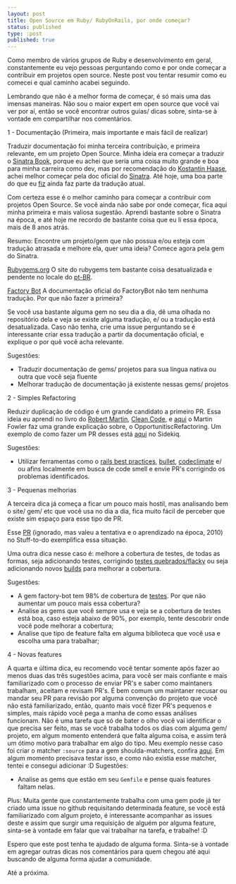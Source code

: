 ```yaml
---
layout: post
title: Open Source em Ruby/ RubyOnRails, por onde começar?
status: published
type: :post
published: true
---
```


Como membro de vários grupos de Ruby e desenvolvimento em geral, constantemente eu vejo pessoas perguntando como e por onde começar a contribuir em projetos open source. Neste post vou tentar resumir como eu comecei e qual caminho acabei seguindo.

Lembrando que não é a melhor forma de começar, é só mais uma das imensas maneiras.
Não sou o maior expert em open source que você vai ver por aí, então se você encontrar outros guias/ dicas sobre, sinta-se à vontade em compartilhar nos comentários.

1 - Documentação (Primeira, mais importante e mais fácil de realizar)

Traduzir documentação foi minha terceira contribuição, e primeira relevante, em um projeto Open Source. Minha ideia era começar a traduzir o [Sinatra Book](https://github.com/sinatra/sinatra-book/), porque eu achei que seria uma coisa muito grande e boa para minha carreira como dev, mas por recomendação do [Kostantin Haase](https://twitter.com/konstantinhaase), achei melhor começar pela doc oficial do [Sinatra](http://sinatrarb.com/intro-pt-br.html). Até hoje, uma boa parte do que eu [fiz](https://github.com/sinatra/sinatra/pull/123) ainda faz parte da tradução atual.

Com certeza esse é o melhor caminho para começar a contribuir com projetos Open Source. Se você ainda não sabe por onde começar, fica aqui minha primeira e mais valiosa sugestão. Aprendi bastante sobre o Sinatra na época, e até hoje me recordo de bastante coisa que eu li essa época, mais de 8 anos atrás.

Resumo: Encontre um projeto/gem que não possua e/ou esteja com tradução atrasada e melhore ela, quer uma ideia? Comece agora pela gem do Sinatra.

[Rubygems.org](https://github.com/rubygems/rubygems.org) O site do rubygems tem bastante coisa desatualizada e pendente no locale do [pt-BR](https://github.com/rubygems/rubygems.org/blob/master/config/locales/pt-BR.yml).

[Factory Bot](https://github.com/thoughtbot/factory_bot/blob/master/GETTING_STARTED.md) A documentação oficial do FactoryBot não tem nenhuma tradução. Por que não fazer a primeira?

Se você usa bastante alguma gem no seu dia a dia, dê uma olhada no repositório dela e veja se existe alguma tradução, e/ ou a tradução está desatualizada. Caso não tenha, crie uma issue perguntando se é interessante criar essa tradução a partir da documentação oficial, e explique o por quê você acha relevante.

Sugestões:
- Traduzir documentação de gems/ projetos para sua língua nativa ou outra que você seja fluente
- Melhorar tradução de documentação já existente nessas gems/ projetos


2 - Simples Refactoring

Reduzir duplicação de código é um grande candidato a primeiro PR. Essa ideia eu aprendi no livro do [Robert Martin](https://twitter.com/unclebobmartin), [Clean Code](https://www.amazon.com/Clean-Code-Handbook-Software-Craftsmanship/dp/0132350882), e [aqui](https://martinfowler.com/bliki/OpportunisticRefactoring.html) o Martin Fowler faz uma grande explicação sobre, o OpportunitiscRefactoring.
 Um exemplo de como fazer um PR desses está [aqui](https://github.com/mperham/sidekiq/pull/1702) no Sidekiq.

Sugestões:
- Utilizar ferramentas como o [rails best practices](https://github.com/flyerhzm/rails_best_practices), [bullet](https://github.com/flyerhzm/bullet), [codeclimate](https://github.com/codeclimate/codeclimate) e/ ou afins localmente em busca de code smell e envie PR's corrigindo os problemas identificados.

3 - Pequenas melhorias

A terceira dica já começa a ficar um pouco mais hostil, mas analisando bem o site/ gem/ etc que você usa no dia a dia, fica muito fácil de perceber que existe sim espaço para esse tipo de PR.

Esse [PR](https://github.com/edavis10/redmine-stuff-to-do-plugin/pull/1) (ignorado, mas valeu a tentativa e o aprendizado na época, 2010) no Stuff-to-do exemplifica essa situação.

Uma outra dica nesse caso é: melhore a cobertura de testes, de todas as formas, seja adicionando testes, corrigindo [testes quebrados/flacky](https://github.com/metricfu/metric_fu/pull/270) ou seja adicionando novos [builds](https://github.com/smartinez87/exception_notification/pull/227) para melhorar a cobertura.

Sugestões:
- A gem factory-bot tem 98% de cobertura de [testes](https://travis-ci.org/thoughtbot/factory_bot/jobs/486730214). Por que não aumentar um pouco mais essa cobertura?
- Analise as gems que você sempre usa e veja se a cobertura de testes está boa, caso esteja abaixo de 90%, por exemplo, tente descobrir onde você pode melhorar a cobertura;
- Analise que tipo de feature falta em alguma biblioteca que você usa e escolha uma para trabalhar;

4 - Novas features

A quarta e última dica, eu recomendo você tentar somente após fazer ao menos duas das três sugestões acima, para você ser mais confiante e mais familiarizado com o processo de enviar PR's e saber como maintaners trabalham, aceitam  e revisam PR's.
É bem comum um maintaner recusar ou mandar seu PR para revisão por alguma convenção do projeto que você não está familiarizado, então, quanto mais você fizer PR's pequenos e simples, mais rápido você pega a manha de como essas análises funcionam.
Não é uma tarefa que só de bater o olho você vai identificar o que precisa ser feito, mas se você trabalha todos os dias com alguma gem/ projeto, em algum momento entenderá que falta alguma coisa, e assim terá um ótimo motivo para trabalhar em algo do tipo.
 Meu exemplo nesse caso foi criar o matcher `:source` para a gem shoulda-matchers, confira [aqui](https://github.com/thoughtbot/shoulda-matchers/commit/803c06b0b06a6188c5f0e134e113cb9d296a9353). Em algum momento precisava testar isso, e como não existia esse matcher, tentei e consegui adicionar :D
Sugestões:
- Analise as gems que estão em seu `Gemfile` e pense quais features faltam nelas.

Plus:
Muita gente que constantemente trabalha com uma gem pode já ter criado uma issue no github requisitando determinada feature, se você está familiarizado com algum projeto, é interessante acompanhar as issues deste e assim que surgir uma requisição de alguém por alguma feature, sinta-se à vontade em falar que vai trabalhar na tarefa, e trabalhe! :D

Espero que este post tenha te ajudado de alguma forma. Sinta-se à vontade em agregar outras dicas nos comentários para quem chegou até aqui buscando de alguma forma ajudar a comunidade.

Até a próxima.


